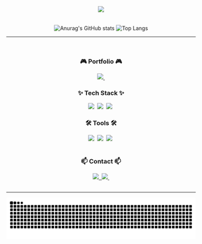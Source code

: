 <div align="center">
  <img src="https://capsule-render.vercel.app/api?type=waving&color=timeGradient&height=250&section=header&text=WELCOME%20HSD%20GitHub!!!&fontSize=70" />
</div>

<br>

<div align="center">
<div>
  
![Anurag's GitHub stats](https://github-readme-stats.vercel.app/api?username=HSD06040&show_icons=true&theme=tokyonight)
![Top Langs](https://github-readme-stats.vercel.app/api/top-langs/?username=HSD06040&layout=compact&theme=tokyonight)

</div>

---

<br>

<h3 align="center">🎮 Portfolio 🎮</h3>
<div align="center">
   <a href="https://www.notion.so/Projects-1ac09522f1c6806481fec0fc2180fd38">
    <img src="https://img.shields.io/badge/Portfolio-000000?style=for-the-badge&logo=gamedeveloper&logoColor=white" />&nbsp
  </a>
</div>

<h3 align="center">✨ Tech Stack ✨</h3>
<div align="center">
  <img src="https://img.shields.io/badge/unity-000000.svg?style=for-the-badge&logo=unity&logoColor=white" />&nbsp
  <img src="https://img.shields.io/badge/firebase-DD2C00?style=for-the-badge&logo=firebase&logoColor=white" />&nbsp
  <img src="https://img.shields.io/badge/googleadmob-5A45FF?style=for-the-badge&logo=googleadmob&logoColor=white" />&nbsp  
</div>

<h3 align="center">🛠 Tools 🛠</h3>
<div align="center">
  <img src="https://img.shields.io/badge/github-%23121011.svg?style=for-the-badge&logo=github&logoColor=white" />&nbsp
  <img src="https://img.shields.io/badge/notion-F98309.svg?style=for-the-badge&logo=notion&logoColor=white" />&nbsp
  <img src="https://img.shields.io/badge/googledrive-4285F4.svg?style=for-the-badge&logo=googledrive&logoColor=white" />&nbsp
</div>

<br>

<h3 align="center">📫 Contact 📫</h3>
<div align="center">
  <a href="https://velog.io/@hsd0604/posts">
    <img src="https://img.shields.io/badge/Velog-1EBC8F?style=for-the-badge&logo=velog&logoColor=white" />&nbsp
  </a>
  <a href="mailto:tinto0604@gmail.com">
    <img
      src="https://img.shields.io/badge/tinto0604@gmail.com-D14836?style=for-the-badge&logo=gmail&logoColor=white"/>&nbsp
  </a>
</div>

<br>

---

<div align="center">
  <img src="https://github.com/HSD06040/HSD06040/blob/output/github-contribution-grid-snake.svg">
</div>

